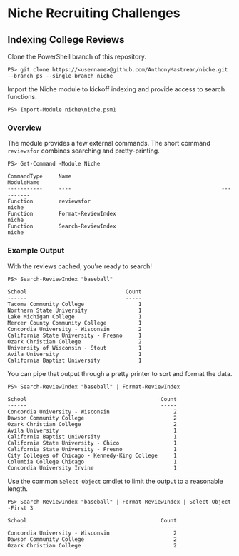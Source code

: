 # Niche Recruiting Challenges

## Indexing College Reviews

Clone the PowerShell branch of this repository.

```
PS> git clone https://<username>@github.com/AnthonyMastrean/niche.git --branch ps --single-branch niche
```

Import the Niche module to kickoff indexing and provide access to search functions.

```
PS> Import-Module niche\niche.psm1
```

### Overview

The module provides a few external commands. The short command `reviewsfor` combines searching and pretty-printing.

```
PS> Get-Command -Module Niche

CommandType     Name                                               ModuleName
-----------     ----                                               ----------
Function        reviewsfor                                         niche
Function        Format-ReviewIndex                                 niche
Function        Search-ReviewIndex                                 niche
```

### Example Output

With the reviews cached, you're ready to search!

```
PS> Search-ReviewIndex "baseball"

School                               Count
------                               -----
Tacoma Community College                 1
Northern State University                1
Lake Michigan College                    1
Mercer County Community College          1
Concordia University - Wisconsin         2
California State University - Fresno     1
Ozark Christian College                  2
University of Wisconsin - Stout          1
Avila University                         1
California Baptist University            1
```

You can pipe that output through a pretty printer to sort and format the data.

```
PS> Search-ReviewIndex "baseball" | Format-ReviewIndex

School                                          Count
------                                          -----
Concordia University - Wisconsin                    2
Dawson Community College                            2
Ozark Christian College                             2
Avila University                                    1
California Baptist University                       1
California State University - Chico                 1
California State University - Fresno                1
City Colleges of Chicago - Kennedy-King College     1
Columbia College Chicago                            1
Concordia University Irvine                         1
```

Use the common `Select-Object` cmdlet to limit the output to a reasonable length.

```
PS> Search-ReviewIndex "baseball" | Format-ReviewIndex | Select-Object -First 3

School                                          Count
------                                          -----
Concordia University - Wisconsin                    2
Dawson Community College                            2
Ozark Christian College                             2
```
